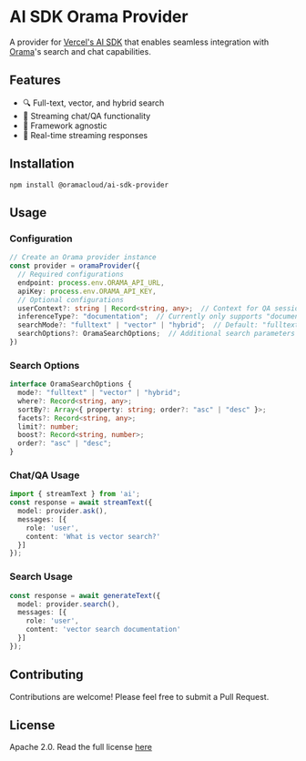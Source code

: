 # AI SDK Orama Provider

A provider for [Vercel's AI SDK](https://sdk.vercel.ai/docs) that enables seamless integration with [Orama](https://docs.oramasearch.com/)'s search and chat capabilities.

## Features

- 🔍 Full-text, vector, and hybrid search
- 💬 Streaming chat/QA functionality
- 🚀 Framework agnostic
- 🔄 Real-time streaming responses

## Installation

```
npm install @oramacloud/ai-sdk-provider
```

## Usage

### Configuration

```typescript
// Create an Orama provider instance
const provider = oramaProvider({
  // Required configurations
  endpoint: process.env.ORAMA_API_URL,
  apiKey: process.env.ORAMA_API_KEY,
  // Optional configurations
  userContext?: string | Record<string, any>;  // Context for QA sessions
  inferenceType?: "documentation";  // Currently only supports "documentation"
  searchMode?: "fulltext" | "vector" | "hybrid";  // Default: "fulltext"
  searchOptions?: OramaSearchOptions;  // Additional search parameters
})
```

### Search Options

```typescript
interface OramaSearchOptions {
  mode?: "fulltext" | "vector" | "hybrid";
  where?: Record<string, any>;
  sortBy?: Array<{ property: string; order?: "asc" | "desc" }>;
  facets?: Record<string, any>;
  limit?: number;
  boost?: Record<string, number>;
  order?: "asc" | "desc";
}
```
### Chat/QA Usage

```typescript
import { streamText } from 'ai';
const response = await streamText({
  model: provider.ask(),
  messages: [{ 
    role: 'user', 
    content: 'What is vector search?' 
  }]
});
```

### Search Usage

```typescript
const response = await generateText({
  model: provider.search(),
  messages: [{ 
    role: 'user', 
    content: 'vector search documentation' 
  }]
});
```

## Contributing

Contributions are welcome! Please feel free to submit a Pull Request.

## License

Apache 2.0. Read the full license [here](/LICENSE.md)
